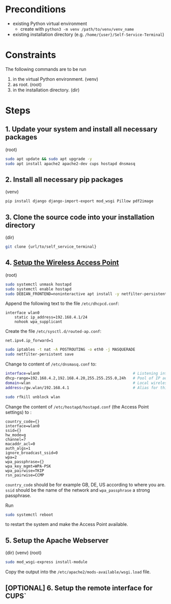 # Preconditions
- existing Python virtual environment
  - create with `python3 -m venv /path/to/venv/venv_name`
- existing installation directory (e.g. `/home/{user}/Self-Service-Terminal`)

# Constraints
The following commands are to be run
1. in the virtual Python environment. (venv)
2. as root. (root)
3. in the installation directory. (dir)

# Steps
## 1. Update your system and install all necessary packages
(root)  
```bash
sudo apt update && sudo apt upgrade -y  
sudo apt install apache2 apache2-dev cups hostapd dnsmasq  
```

## 2. Install all necessary pip packages
(venv)  
```bash
pip install django django-import-export mod_wsgi Pillow pdf2image  
```

## 3. Clone the source code into your installation directory
(dir)  
```bash
git clone {url/to/self_service_terminal}
```  

## 4. [Setup the Wireless Access Point](https://www.raspberrypi.org/documentation/configuration/wireless/access-point-routed.md)
(root)  

```bash
sudo systemctl unmask hostapd
sudo systemctl enable hostapd
sudo DEBIAN_FRONTEND=noninteractive apt install -y netfilter-persistent iptables-persistent
```

Append the following text to the file `/etc/dhcpcd.conf`:
```
interface wlan0
    static ip_address=192.168.4.1/24
    nohook wpa_supplicant
```

Create the file `/etc/sysctl.d/routed-ap.conf`:
```
net.ipv4.ip_forward=1
```

```bash
sudo iptables -t nat -A POSTROUTING -o eth0 -j MASQUERADE
sudo netfilter-persistent save
```

Change to content of `/etc/dnsmasq.conf` to:
```bash
interface=wlan0                                         # Listening interface
dhcp-range=192.168.4.2,192.168.4.20,255.255.255.0,24h   # Pool of IP addresses served via DHCP
domain=wlan                                             # Local wireless DNS domain
address=/gw.wlan/192.168.4.1                            # Alias for this router
```

```bash
sudo rfkill unblock wlan
```

Change the content of `/etc/hostapd/hostapd.conf` (the Access Point settings) to :
```
country_code={}
interface=wlan0
ssid={}
hw_mode=g
channel=7
macaddr_acl=0
auth_algs=1
ignore_broadcast_ssid=0
wpa=2
wpa_passphrase={}
wpa_key_mgmt=WPA-PSK
wpa_pairwise=TKIP
rsn_pairwise=CCMP
```
`country_code` should be for example GB, DE, US according to where you are.  
`ssid` should be the name of the network and `wpa_passphrase` a strong passphrase.

Run
```bash
sudo systemctl reboot
```
to restart the system and make the Access Point available.

## 5. Setup the Apache Webserver
(dir) (venv) (root)  

```bash
sudo mod_wsgi-express install-module
```

Copy the output into the `/etc/apache2/mods-available/wsgi.load` file.

## [OPTIONAL] 6. Setup the remote interface for CUPS`